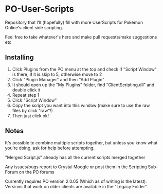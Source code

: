 PO-User-Scripts
===============
Repository that I'll (hopefully) fill with more UserScripts for Pokémon Online's client side scripting.

Feel free to take whatever's here and make pull requests/make suggestions etc

Installing
-------------
1. Click Plugins from the PO menu at the top and check if "Script Window" is there, if it is skip to 5, otherwise move to 2
2. Click "Plugin Manager" and then "Add Plugin"
3. It should open up the "My Plugins" folder, find "ClientScripting.dll" and double click it
4. Repeat step 1
5. Click "Script Window"
6. Copy the script you want into this window (make sure to use the raw files by click "raw"!)
7. Then just click ok!

Notes
-------------
It's possible to combine multiple scripts together, but unless you know what you're doing, ask for help before attempting. 

"Merged Script.js" already has all the current scripts merged together

Any issues/bugs report to Crystal Moogle or post them in the Scripting Sub-Forum on the PO forums

Currently requires PO version 2.0.05 (Which as of writing is the latest). Versions that work on older clients are available in the "Legacy Folder".